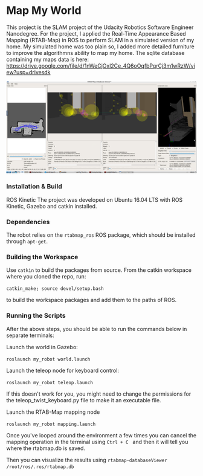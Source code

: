 # Map My World
This project is the SLAM project of the Udacity Robotics Software Engineer Nanodegree. For the project, I applied the Real-Time Appearance Based Mapping (RTAB-Map) in ROS to perform SLAM in a simulated version of my home. My simulated home was too plain so, I added more detailed furniture to improve the algorithmns ability to map my home. The sqlite database containing my maps data is here: https://drive.google.com/file/d/1nWeCjOxl2Ce_4Q6oOqfbPqrCj3m1wRzW/view?usp=drivesdk

<img src="rtab_map_features_example.png">

### Installation & Build
ROS Kinetic
The project was developed on Ubuntu 16.04 LTS with ROS Kinetic, Gazebo and catkin installed.

### Dependencies
The robot relies on the ```rtabmap_ros``` ROS package, which should be installed through ```apt-get```.

### Building the Workspace
Use ```catkin``` to build the packages from source. From the catkin workspace where you cloned the repo, run:

```catkin_make; source devel/setup.bash```

to build the workspace packages and add them to the paths of ROS.

### Running the Scripts
After the above steps, you should be able to run the commands below in separate terminals:

Launch the world in Gazebo:

```roslaunch my_robot world.launch```

Launch the teleop node for keyboard control:

```roslaunch my_robot teleop.launch```

If this doesn't work for you, you might need to change the permissions for the teleop_twist_keyboard.py file to make it an executable file.

Launch the RTAB-Map mapping node

```roslaunch my_robot mapping.launch```

Once you've looped around the environment a few times you can cancel the mapping operation in the terminal using ```Ctrl + C ``` and then it will tell you where the rtabmap.db is saved.

Then you can visualize the results using ```rtabmap-databaseViewer /root/ros/.ros/rtabmap.db```
